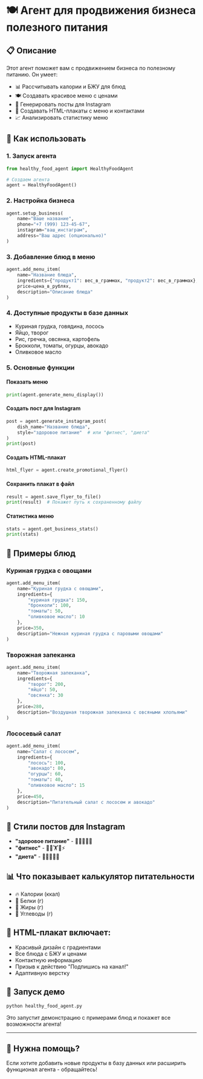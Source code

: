 # 🍽️ Агент для продвижения бизнеса полезного питания

## 📋 Описание
Этот агент поможет вам с продвижением бизнеса по полезному питанию. Он умеет:
- 📊 Рассчитывать калории и БЖУ для блюд
- 🍽️ Создавать красивое меню с ценами
- 📱 Генерировать посты для Instagram
- 🎨 Создавать HTML-плакаты с меню и контактами
- 📈 Анализировать статистику меню

## 🚀 Как использовать

### 1. Запуск агента
```python
from healthy_food_agent import HealthyFoodAgent

# Создаем агента
agent = HealthyFoodAgent()
```

### 2. Настройка бизнеса
```python
agent.setup_business(
    name="Ваше название",
    phone="+7 (999) 123-45-67", 
    instagram="ваш_инстаграм",
    address="Ваш адрес (опционально)"
)
```

### 3. Добавление блюд в меню
```python
agent.add_menu_item(
    name="Название блюда",
    ingredients={"продукт1": вес_в_граммах, "продукт2": вес_в_граммах},
    price=цена_в_рублях,
    description="Описание блюда"
)
```

### 4. Доступные продукты в базе данных
- Куриная грудка, говядина, лосось
- Яйцо, творог
- Рис, гречка, овсянка, картофель  
- Брокколи, томаты, огурцы, авокадо
- Оливковое масло

### 5. Основные функции

#### Показать меню
```python
print(agent.generate_menu_display())
```

#### Создать пост для Instagram
```python
post = agent.generate_instagram_post(
    dish_name="Название блюда",
    style="здоровое питание"  # или "фитнес", "диета"
)
print(post)
```

#### Создать HTML-плакат
```python
html_flyer = agent.create_promotional_flyer()
```

#### Сохранить плакат в файл
```python
result = agent.save_flyer_to_file()
print(result)  # Покажет путь к сохраненному файлу
```

#### Статистика меню
```python
stats = agent.get_business_stats()
print(stats)
```

## 🎯 Примеры блюд

### Куриная грудка с овощами
```python
agent.add_menu_item(
    name="Куриная грудка с овощами",
    ingredients={
        "куриная грудка": 150,
        "брокколи": 100, 
        "томаты": 50,
        "оливковое масло": 10
    },
    price=350,
    description="Нежная куриная грудка с паровыми овощами"
)
```

### Творожная запеканка
```python
agent.add_menu_item(
    name="Творожная запеканка",
    ingredients={
        "творог": 200,
        "яйцо": 50,
        "овсянка": 30
    },
    price=280,
    description="Воздушная творожная запеканка с овсяными хлопьями"
)
```

### Лососевый салат
```python
agent.add_menu_item(
    name="Салат с лососем",
    ingredients={
        "лосось": 100,
        "авокадо": 80,
        "огурцы": 60,
        "томаты": 40,
        "оливковое масло": 15
    },
    price=450,
    description="Питательный салат с лососем и авокадо"
)
```

## 📱 Стили постов для Instagram
- **"здоровое питание"** - 🥗🌱💚🍃✨
- **"фитнес"** - 💪🔥🏋️🥇⚡  
- **"диета"** - 🌿🥒🥑🍋💫

## 📊 Что показывает калькулятор питательности
- 🔥 Калории (ккал)
- 🥩 Белки (г)
- 🥑 Жиры (г) 
- 🌾 Углеводы (г)

## 🎨 HTML-плакат включает:
- Красивый дизайн с градиентами
- Все блюда с БЖУ и ценами
- Контактную информацию
- Призыв к действию "Подпишись на канал!"
- Адаптивную верстку

## 🚀 Запуск демо
```python
python healthy_food_agent.py
```

Это запустит демонстрацию с примерами блюд и покажет все возможности агента!

---

## 🤝 Нужна помощь?
Если хотите добавить новые продукты в базу данных или расширить функционал агента - обращайтесь!